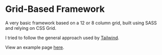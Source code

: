 # Grid-Based Framework

A very basic framework based on a 12 or 8 column grid, built using SASS and relying on CSS Grid.

I tried to follow the general approach used by [Tailwind](https://tailwindcss.com/).

View an example page [here](https://andrewjh271.github.io/grid-framework/).